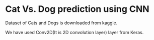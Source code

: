 <h1> Cat Vs. Dog prediction using CNN </h1>
Dataset of Cats and Dogs is downloaded from kaggle.

We have used Conv2D(It is 2D convolution layer) layer from Keras.
